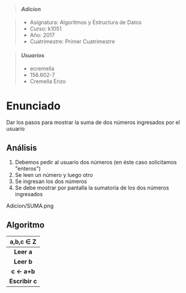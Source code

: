> #### *Adicion*

> - Asignatura: Algoritmos y Estructura de Datos
> - Curso: k1051
> - Año: 2017
> - Cuatrimestre: Primer Cuatrimestre

> #### *Usuarios*
> - ecremella
> - 156.602-7
> - Cremella Enzo

# Enunciado

Dar los pasos para mostrar la suma de dos números ingresados por el usuario

## Análisis

1) Debemos pedir al usuario dos números (en éste caso solicitamos "enteros")
2) Se leen un número y luego otro
3) Se ingresan los dos números
4) Se debe mostrar por pantalla la sumatoria de los dos números ingresados 

Adicion/SUMA.png

## Algoritmo  

| a,b,c ∈ Z |
| :---: |
| **Leer a** |
| **Leer b** |
| **c ← a+b** |
| **Escribir c** |
